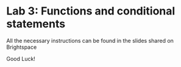 # Lab 3: Functions and conditional statements

All the necessary instructions can be found in the slides shared on Brightspace

Good Luck!